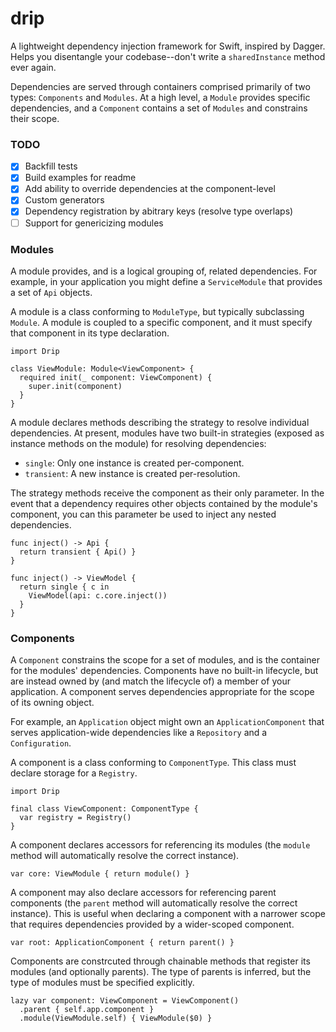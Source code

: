 # drip

A lightweight dependency injection framework for Swift, inspired by Dagger. Helps you disentangle your codebase--don't write a `sharedInstance` method ever again.

Dependencies are served through containers comprised primarily of two types: `Components` and `Modules`. At a high level, a `Module` provides specific dependencies, and a `Component` contains a set of `Modules` and constrains their scope.

### TODO
- [x] Backfill tests
- [x] Build examples for readme
- [x] Add ability to override dependencies at the component-level
- [x] Custom generators
- [x] Dependency registration by abitrary keys (resolve type overlaps)
- [ ] Support for genericizing modules

### Modules

A module provides, and is a logical grouping of, related dependencies. For example, in your application you might define a `ServiceModule` that provides a set of `Api` objects.

A module is a class conforming to `ModuleType`, but typically subclassing `Module`. A module is coupled to a specific component, and it must specify that component in its type declaration. 

```
import Drip

class ViewModule: Module<ViewComponent> {
  required init(_ component: ViewComponent) {
    super.init(component)
  }
}
```

A module declares methods describing the strategy to resolve individual dependencies. At present, modules have two built-in strategies (exposed as instance methods on the module) for resolving dependencies:

- `single`: Only one instance is created per-component.
- `transient`: A new instance is created per-resolution. 

The strategy methods receive the component as their only parameter. In the event that a dependency requires other objects contained by the module's component, you can this parameter be used to inject any nested dependencies.

```
func inject() -> Api {
  return transient { Api() }
}

func inject() -> ViewModel {
  return single { c in
    ViewModel(api: c.core.inject())
  }
}
```

### Components

A `Component` constrains the scope for a set of modules, and is the container for the modules' dependencies. Components have no built-in lifecycle, but are instead owned by (and match the lifecycle of) a member of your application. A component serves dependencies appropriate for the scope of its owning object. 

For example, an `Application` object might own an `ApplicationComponent` that serves application-wide dependencies like a `Repository` and a `Configuration`.

A component is a class conforming to `ComponentType`. This class must declare storage for a `Registry`.

```
import Drip

final class ViewComponent: ComponentType {
  var registry = Registry()
}
```

A component declares accessors for referencing its modules (the `module` method will automatically resolve the correct instance).

```
var core: ViewModule { return module() }
```

A component may also declare accessors for referencing parent components (the `parent` method will automatically resolve the correct instance). This is useful when declaring a component with a narrower scope that requires dependencies provided by a wider-scoped component.

```
var root: ApplicationComponent { return parent() }
```

Components are constrcuted through chainable methods that register its modules (and optionally parents). The type of parents is inferred, but the type of modules must be specified explicitly.

```
lazy var component: ViewComponent = ViewComponent()
  .parent { self.app.component }
  .module(ViewModule.self) { ViewModule($0) }
```
